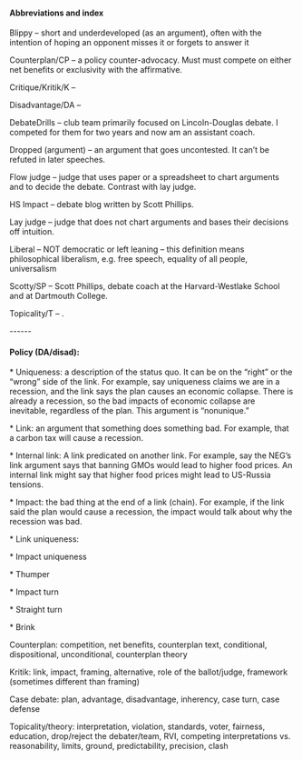 #### Abbreviations and index

Blippy – short and underdeveloped (as an argument), often with the intention of hoping an opponent misses it or forgets to answer it

Counterplan/CP – a policy counter-advocacy. Must must compete on either net benefits or exclusivity with the affirmative.

Critique/Kritik/K – 

Disadvantage/DA – 

DebateDrills – club team primarily focused on Lincoln-Douglas debate. I competed for them for two years and now am an assistant coach.

Dropped (argument) – an argument that goes uncontested. It can’t be refuted in later speeches.

Flow judge – judge that uses paper or a spreadsheet to chart arguments and to decide the debate. Contrast with lay judge.

HS Impact – debate blog written by Scott Phillips.

Lay judge – judge that does not chart arguments and bases their decisions off intuition.

Liberal – NOT democratic or left leaning – this definition means philosophical liberalism, e.g. free speech, equality of all people, universalism

Scotty/SP – Scott Phillips, debate coach at the Harvard-Westlake School and at Dartmouth College.

Topicality/T – .

\------

#### Policy (DA/disad):

\* Uniqueness: a description of the status quo. It can be on the “right” or the “wrong” side of the link. For example, say uniqueness claims we are in a recession, and the link says the plan causes an economic collapse. There is already a recession, so the bad impacts of economic collapse are inevitable, regardless of the plan. This argument is “nonunique.”

\* Link: an argument that something does something bad. For example, that a carbon tax will cause a recession.

\* Internal link: A link predicated on another link. For example, say the NEG’s link argument says that banning GMOs would lead to higher food prices. An internal link might say that higher food prices might lead to US-Russia tensions. 

\* Impact: the bad thing at the end of a link (chain). For example, if the link said the plan would cause a recession, the impact would talk about why the recession was bad. 

\* Link uniqueness:   

\* Impact uniqueness 

\* Thumper

\* Impact turn 

\* Straight turn 

\* Brink

Counterplan: competition, net benefits, counterplan text, conditional, dispositional, unconditional, counterplan theory 

Kritik: link, impact, framing, alternative, role of the ballot/judge, framework (sometimes different than framing)

Case debate: plan, advantage, disadvantage, inherency, case turn, case defense

Topicality/theory: interpretation, violation, standards, voter, fairness, education, drop/reject the debater/team, RVI, competing interpretations vs. reasonability, limits, ground, predictability, precision, clash